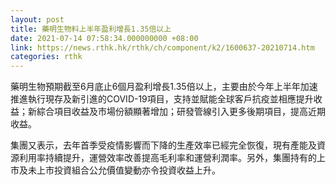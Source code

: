 ```yaml
---
layout: post
title: 藥明生物料上半年盈利增長1.35倍以上
date: 2021-07-14 07:58:34.000000000 +08:00
link: https://news.rthk.hk/rthk/ch/component/k2/1600637-20210714.htm
categories: rthk
---
```


藥明生物預期截至6月底止6個月盈利增長1.35倍以上，主要由於今年上半年加速推進執行現存及新引進的COVID-19項目，支持並賦能全球客戶抗疫並相應提升收益；新綜合項目收益及市場份額顯著增加；研發管線引入更多後期項目，提高近期收益。

集團又表示，去年首季受疫情影響而下降的生產效率已經完全恢復，現有產能及資源利用率持續提升，運營效率改善提高毛利率和運營利潤率。另外，集團持有的上市及未上市投資組合公允價值變動亦令投資收益上升。
